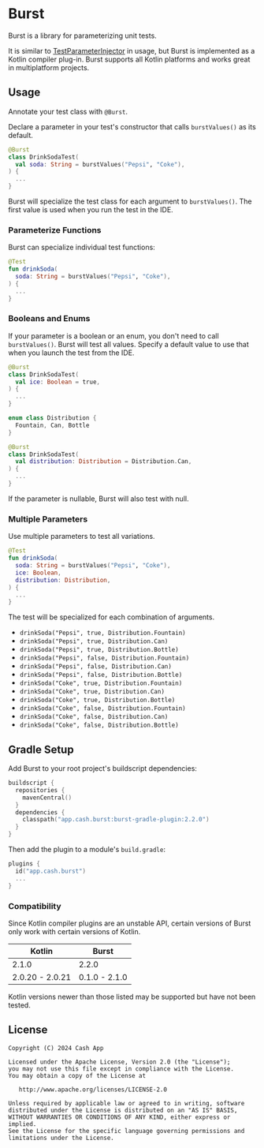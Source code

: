 Burst
=====

Burst is a library for parameterizing unit tests.

It is similar to [TestParameterInjector] in usage, but Burst is implemented as a Kotlin compiler
plug-in. Burst supports all Kotlin platforms and works great in multiplatform projects.


Usage
-----

Annotate your test class with `@Burst`.

Declare a parameter in your test's constructor that calls `burstValues()` as its default.

```kotlin
@Burst
class DrinkSodaTest(
  val soda: String = burstValues("Pepsi", "Coke"),
) {
  ...
}
```

Burst will specialize the test class for each argument to `burstValues()`. The first value is used
when you run the test in the IDE.

### Parameterize Functions

Burst can specialize individual test functions:

```kotlin
@Test
fun drinkSoda(
  soda: String = burstValues("Pepsi", "Coke"),
) {
  ...
}
```

### Booleans and Enums

If your parameter is a boolean or an enum, you don't need to call `burstValues()`. Burst will test
all values. Specify a default value to use that when you launch the test from the IDE.

```kotlin
@Burst
class DrinkSodaTest(
  val ice: Boolean = true,
) {
  ...
}
```

```kotlin
enum class Distribution {
  Fountain, Can, Bottle
}

@Burst
class DrinkSodaTest(
  val distribution: Distribution = Distribution.Can,
) {
  ...
}
```

If the parameter is nullable, Burst will also test with null.

### Multiple Parameters

Use multiple parameters to test all variations.

```kotlin
@Test
fun drinkSoda(
  soda: String = burstValues("Pepsi", "Coke"),
  ice: Boolean,
  distribution: Distribution,
) {
  ...
}
```

The test will be specialized for each combination of arguments.

 * `drinkSoda("Pepsi", true, Distribution.Fountain)`
 * `drinkSoda("Pepsi", true, Distribution.Can)`
 * `drinkSoda("Pepsi", true, Distribution.Bottle)`
 * `drinkSoda("Pepsi", false, Distribution.Fountain)`
 * `drinkSoda("Pepsi", false, Distribution.Can)`
 * `drinkSoda("Pepsi", false, Distribution.Bottle)`
 * `drinkSoda("Coke", true, Distribution.Fountain)`
 * `drinkSoda("Coke", true, Distribution.Can)`
 * `drinkSoda("Coke", true, Distribution.Bottle)`
 * `drinkSoda("Coke", false, Distribution.Fountain)`
 * `drinkSoda("Coke", false, Distribution.Can)`
 * `drinkSoda("Coke", false, Distribution.Bottle)`

Gradle Setup
------------

Add Burst to your root project's buildscript dependencies:

```kotlin
buildscript {
  repositories {
    mavenCentral()
  }
  dependencies {
    classpath("app.cash.burst:burst-gradle-plugin:2.2.0")
  }
}
```

Then add the plugin to a module's `build.gradle`:

```kotlin
plugins {
  id("app.cash.burst")
  ...
}
```

### Compatibility

Since Kotlin compiler plugins are an unstable API, certain versions of Burst only work with
certain versions of Kotlin.

| Kotlin          | Burst         |
|-----------------|---------------|
| 2.1.0           | 2.2.0         |
| 2.0.20 - 2.0.21 | 0.1.0 - 2.1.0 |

Kotlin versions newer than those listed may be supported but have not been tested.



License
-------

    Copyright (C) 2024 Cash App

    Licensed under the Apache License, Version 2.0 (the "License");
    you may not use this file except in compliance with the License.
    You may obtain a copy of the License at

       http://www.apache.org/licenses/LICENSE-2.0

    Unless required by applicable law or agreed to in writing, software
    distributed under the License is distributed on an "AS IS" BASIS,
    WITHOUT WARRANTIES OR CONDITIONS OF ANY KIND, either express or implied.
    See the License for the specific language governing permissions and
    limitations under the License.

[TestParameterInjector]: https://github.com/google/TestParameterInjector
